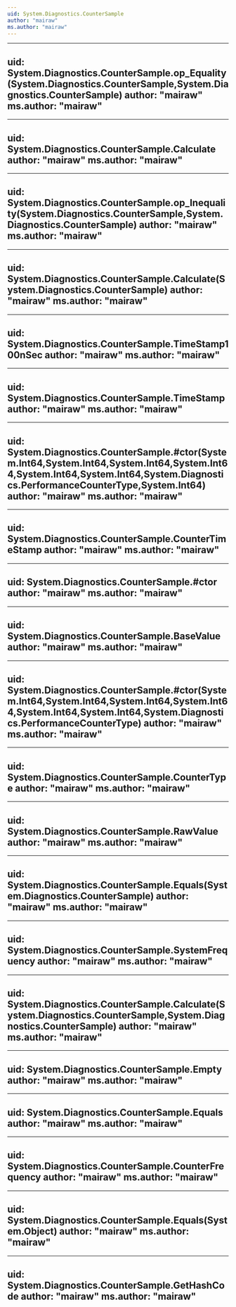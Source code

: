 ```yaml
---
uid: System.Diagnostics.CounterSample
author: "mairaw"
ms.author: "mairaw"
---
```


---
uid: System.Diagnostics.CounterSample.op_Equality(System.Diagnostics.CounterSample,System.Diagnostics.CounterSample)
author: "mairaw"
ms.author: "mairaw"
---

---
uid: System.Diagnostics.CounterSample.Calculate
author: "mairaw"
ms.author: "mairaw"
---

---
uid: System.Diagnostics.CounterSample.op_Inequality(System.Diagnostics.CounterSample,System.Diagnostics.CounterSample)
author: "mairaw"
ms.author: "mairaw"
---

---
uid: System.Diagnostics.CounterSample.Calculate(System.Diagnostics.CounterSample)
author: "mairaw"
ms.author: "mairaw"
---

---
uid: System.Diagnostics.CounterSample.TimeStamp100nSec
author: "mairaw"
ms.author: "mairaw"
---

---
uid: System.Diagnostics.CounterSample.TimeStamp
author: "mairaw"
ms.author: "mairaw"
---

---
uid: System.Diagnostics.CounterSample.#ctor(System.Int64,System.Int64,System.Int64,System.Int64,System.Int64,System.Int64,System.Diagnostics.PerformanceCounterType,System.Int64)
author: "mairaw"
ms.author: "mairaw"
---

---
uid: System.Diagnostics.CounterSample.CounterTimeStamp
author: "mairaw"
ms.author: "mairaw"
---

---
uid: System.Diagnostics.CounterSample.#ctor
author: "mairaw"
ms.author: "mairaw"
---

---
uid: System.Diagnostics.CounterSample.BaseValue
author: "mairaw"
ms.author: "mairaw"
---

---
uid: System.Diagnostics.CounterSample.#ctor(System.Int64,System.Int64,System.Int64,System.Int64,System.Int64,System.Int64,System.Diagnostics.PerformanceCounterType)
author: "mairaw"
ms.author: "mairaw"
---

---
uid: System.Diagnostics.CounterSample.CounterType
author: "mairaw"
ms.author: "mairaw"
---

---
uid: System.Diagnostics.CounterSample.RawValue
author: "mairaw"
ms.author: "mairaw"
---

---
uid: System.Diagnostics.CounterSample.Equals(System.Diagnostics.CounterSample)
author: "mairaw"
ms.author: "mairaw"
---

---
uid: System.Diagnostics.CounterSample.SystemFrequency
author: "mairaw"
ms.author: "mairaw"
---

---
uid: System.Diagnostics.CounterSample.Calculate(System.Diagnostics.CounterSample,System.Diagnostics.CounterSample)
author: "mairaw"
ms.author: "mairaw"
---

---
uid: System.Diagnostics.CounterSample.Empty
author: "mairaw"
ms.author: "mairaw"
---

---
uid: System.Diagnostics.CounterSample.Equals
author: "mairaw"
ms.author: "mairaw"
---

---
uid: System.Diagnostics.CounterSample.CounterFrequency
author: "mairaw"
ms.author: "mairaw"
---

---
uid: System.Diagnostics.CounterSample.Equals(System.Object)
author: "mairaw"
ms.author: "mairaw"
---

---
uid: System.Diagnostics.CounterSample.GetHashCode
author: "mairaw"
ms.author: "mairaw"
---
